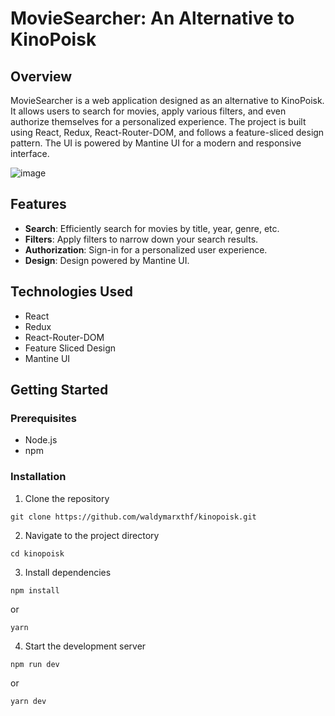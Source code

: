 # MovieSearcher: An Alternative to KinoPoisk

## Overview

MovieSearcher is a web application designed as an alternative to KinoPoisk. It allows users to search for movies, apply various filters, and even authorize themselves for a personalized experience. The project is built using React, Redux, React-Router-DOM, and follows a feature-sliced design pattern. The UI is powered by Mantine UI for a modern and responsive interface.

![image](https://github.com/waldymarxthf/kinopoisk/assets/56730796/64117b3a-b2aa-437d-9077-c3b2121ed45a)

## Features

- **Search**: Efficiently search for movies by title, year, genre, etc.
- **Filters**: Apply filters to narrow down your search results.
- **Authorization**: Sign-in for a personalized user experience.
- **Design**: Design powered by Mantine UI.

## Technologies Used

- React
- Redux
- React-Router-DOM
- Feature Sliced Design
- Mantine UI

## Getting Started

### Prerequisites

- Node.js
- npm

### Installation

1. Clone the repository

```
git clone https://github.com/waldymarxthf/kinopoisk.git
```

2. Navigate to the project directory

```
cd kinopoisk
```

3. Install dependencies

```
npm install
```
or
```
yarn
```

4. Start the development server

```
npm run dev
```
or
```
yarn dev
```
